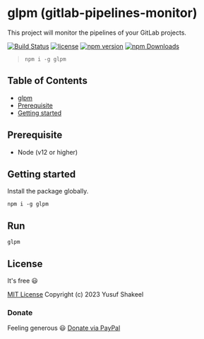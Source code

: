 # glpm (gitlab-pipelines-monitor)

This project will monitor the pipelines of your GitLab projects.

[![Build Status](https://github.com/yusufshakeel/glpm/actions/workflows/ci.yml/badge.svg)](https://github.com/yusufshakeel/glpm/actions/workflows/ci.yml)
[![license](https://img.shields.io/badge/license-MIT-blue.svg)](https://github.com/yusufshakeel/glpm)
[![npm version](https://img.shields.io/badge/npm-0.1.2-blue.svg)](https://www.npmjs.com/package/glpm)
[![npm Downloads](https://img.shields.io/npm/dm/glpm.svg)](https://www.npmjs.com/package/glpm)

> ```shell
> npm i -g glpm
> ```

## Table of Contents

- [glpm](#glpm-gitlab-pipelines-monitor)
- [Prerequisite](#prerequisite)
- [Getting started](#getting-started)

## Prerequisite

- Node (v12 or higher)

## Getting started

Install the package globally.

```shell
npm i -g glpm
```

## Run

```shell
glpm
```

## License

It's free :smiley:

[MIT License](https://github.com/yusufshakeel/glpm/blob/main/LICENSE) Copyright (c) 2023 Yusuf Shakeel

### Donate

Feeling generous :smiley: [Donate via PayPal](https://www.paypal.me/yusufshakeel)
